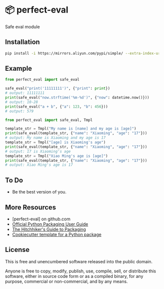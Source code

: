 📦 perfect-eval
=======================

Safe eval module

Installation
-----

```bash
pip install -i https://mirrors.aliyun.com/pypi/simple/ --extra-index-url https://pypi.org/simple/ perfect-eval
```

Example
-----

```python
from perfect_eval import safe_eval

safe_eval("print('11111111')", {"print": print})
# output: 11111111
print(safe_eval("now.strftime('%m-%d')", {"now": datetime.now()}))
# output: 10-28
print(safe_eval("a + b", {"a": 123, "b": 456}))
# output: 579
```

```python
from perfect_eval import safe_eval, Tmpl

template_str = Tmpl("My name is [name] and my age is [age]")
print(safe_eval(template_str, {"name": "Xiaoming", "age": "17"}))
# output: My name is Xiaoming and my age is 17
template_str = Tmpl("[age] is Xiaoming's age")
print(safe_eval(template_str, {"name": "Xiaoming", "age": "17"}))
# output: 17 is Xiaoming's age
template_str = Tmpl("Xiao Ming's age is [age]")
print(safe_eval(template_str, {"name": "Xiaoming", "age": "17"}))
# output: Xiao Ming's age is 17
```

To Do
-----

- Be the best version of you.

More Resources
--------------

- [perfect-eval] on github.com
- [Official Python Packaging User Guide](https://packaging.python.org)
- [The Hitchhiker's Guide to Packaging]
- [Cookiecutter template for a Python package]

License
-------

This is free and unencumbered software released into the public domain.

Anyone is free to copy, modify, publish, use, compile, sell, or
distribute this software, either in source code form or as a compiled
binary, for any purpose, commercial or non-commercial, and by any means.

[version-handle]: https://github.com/holbos-deng/version-handle

[PyPi]: https://docs.python.org/3/distutils/packageindex.html

[Twine]: https://pypi.python.org/pypi/twine

[image]: https://farm1.staticflickr.com/628/33173824932_58add34581_k_d.jpg

[What is setup.py?]: https://stackoverflow.com/questions/1471994/what-is-setup-py

[The Hitchhiker's Guide to Packaging]: https://the-hitchhikers-guide-to-packaging.readthedocs.io/en/latest/creation.html

[Cookiecutter template for a Python package]: https://github.com/audreyr/cookiecutter-pypackage
